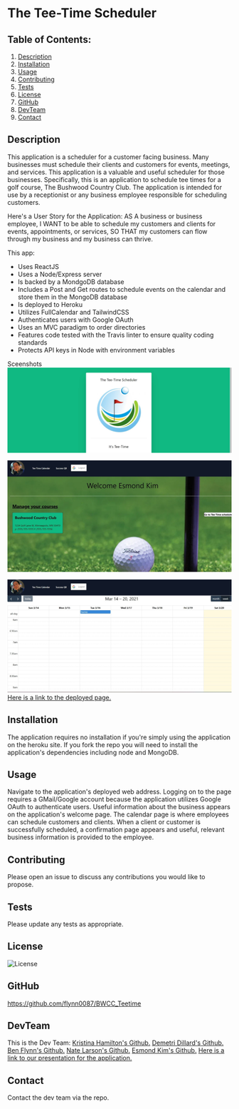 # The Tee-Time Scheduler

## Table of Contents:

1. [Description](#description)
2. [Installation](#Installation)
3. [Usage](#Usage)
4. [Contributing](#Contributing)
5. [Tests](#Tests)
6. [License](#License)
7. [GitHub](#GitHub)
8. [DevTeam](#DevTeam)
9. [Contact](#Contact)

## Description

This application is a scheduler for a customer facing business. Many businesses must schedule their clients and customers for events, meetings, and services. This application is a valuable and useful scheduler for those businesses. Specifically, this is an application to schedule tee times for a golf course, The Bushwood Country Club. The application is intended for use by a receptionist or any business employee responsible for scheduling customers.

Here's a User Story for the Application:
AS A business or business employee,
I WANT to be able to schedule my customers and clients for events, appointments, or services,
SO THAT my customers can flow through my business and my business can thrive.

This app:

- Uses ReactJS
- Uses a Node/Express server
- Is backed by a MondgoDB database
- Includes a Post and Get routes to schedule events on the calendar and store them in the MongoDB database
- Is deployed to Heroku
- Utilizes FullCalendar and TailwindCSS
- Authenticates users with Google OAuth
- Uses an MVC paradigm to order directories
- Features code tested with the Travis linter to ensure quality coding standards
- Protects API keys in Node with environment variables

Sceenshots
![Here is a screenshot of the Tee Time Scheduler Log On Page.](/client/public/images/logon.jpg)

![Here is a screenshot of the Tee Time Scheduler Welcome Page.](/client/public/images/welcome.jpg)

![Here is a screenshot of the Tee Time Scheduler Calendar Page.](/client/public/images/calendar.jpg)
<br>
[Here is a link to the deployed page.](https://powerful-castle-14067.herokuapp.com/)<br>

## Installation

The application requires no installation if you're simply using the application on the heroku site. If you fork the repo you will need to install the application's dependencies including node and MongoDB.

## Usage

Navigate to the application's deployed web address.
Logging on to the page requires a GMail/Google account because the application utilizes Google OAuth to authenticate users.
Useful information about the business appears on the application's welcome page.
The calendar page is where employees can schedule customers and clients.
When a client or customer is successfully scheduled, a confirmation page appears and useful, relevant business information is provided to the employee.

## Contributing

Please open an issue to discuss any contributions you would like to propose.

## Tests

Please update any tests as appropriate.

## License

![License](https://img.shields.io/badge/License-Apache%202.0-blue.svg)

## GitHub

https://github.com/flynn0087/BWCC_Teetime

## DevTeam

This is the Dev Team:
[Kristina Hamilton's Github.](https://github.com/Kay0s)
[Demetri Dillard's Github.](https://github.com/Meechlouch)
[Ben Flynn's Github.](https://github.com/flynn0087)
[Nate Larson's Github.](https://github.com/ironicminer)
[Esmond Kim's Github.](https://github.com/EsmondKim)
[Here is a link to our presentation for the application.](https://docs.google.com/presentation/d/1YXYQoFGrvAmzrTpUZRMB4a-wWC1PYh3GrlZtd8_vr4c/edit#slide=id.gc949fb8e83_0_36)<br>

## Contact

Contact the dev team via the repo.
